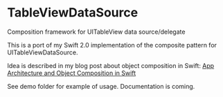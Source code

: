 # TableViewDataSource
Composition framework for UITableView data source/delegate

This is a port of my Swift 2.0 implementation of the composite pattern for UITableViewDataSource.

Idea is described in my blog post about object composition in Swift: [App Architecture and Object Composition in Swift](https://medium.com/flawless-app-stories/app-architecture-and-object-composition-in-swift-c9101a9e37e3)

See demo folder for example of usage. Documentation is coming.
